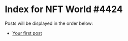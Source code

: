 # Index for NFT World #4424
Posts will be displayed in the order below:

- [Your first post](./001-first.md)

